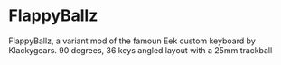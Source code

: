 # FlappyBallz
FlappyBallz, a variant mod of the famoun Eek custom keyboard by Klackygears. 90 degrees, 36 keys angled layout with a 25mm trackball
